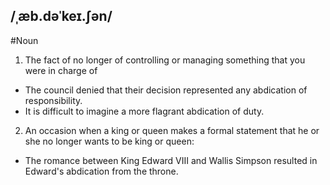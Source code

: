 ## /ˌæb.dəˈkeɪ.ʃən/ 
#Noun
1. The fact of no longer of controlling or managing something that you were in charge of 

- The council denied that their decision represented any abdication of responsibility.
- It is difficult to imagine a more flagrant abdication of duty.

2. An occasion when a king or queen makes a formal statement that he or she no longer wants to be king or queen:

- The romance between King Edward VIII and Wallis Simpson resulted in Edward's abdication from the throne. 